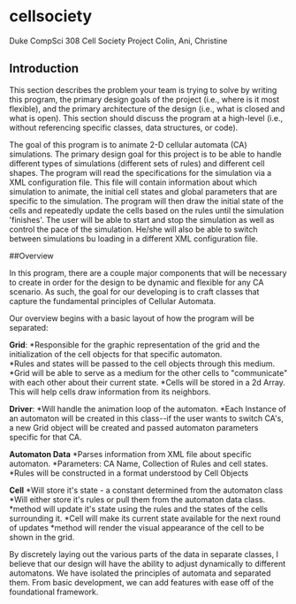 
# cellsociety
Duke CompSci 308 Cell Society Project
Colin, Ani, Christine

## Introduction

This section describes the problem your team is trying to solve by writing this program, the primary design goals of the project (i.e., where is it most flexible), and the primary architecture of the design (i.e., what is closed and what is open). This section should discuss the program at a high-level (i.e., without referencing specific classes, data structures, or code).

The goal of this program is to animate 2-D cellular automata (CA) simulations. The primary design goal for this project is to be able to handle different types of simulations (different sets of rules) and different cell shapes. The program will read the specifications for the simulation via a XML configuration file. This file will contain information about which simulation to animate, the initial cell states and global parameters that are specific to the simulation. The program will then draw the initial state of the cells and repeatedly update the cells based on the rules until the simulation 'finishes'. The user will be able to start and stop the simulation as well as control the pace of the simulation. He/she will also be able to switch between simulations bu loading in a different XML configuration file.

##Overview

In this program, there are a couple major components that will be necessary to create in order for the design to be dynamic and flexible for any CA scenario.  As such, the goal for our developing is to craft classes that capture the fundamental principles of Cellular Automata.  

Our overview begins with a basic layout of how the program will be separated:

**Grid**:
	*Responsible for the graphic representation of the grid and the 	initialization of the cell objects for that specific automaton.  
	*Rules and states will be passed to the cell objects through this 	medium.
	*Grid will be able to serve as a medium for the other cells to "communicate" with each other about their current state. 
	*Cells will be stored in a 2d Array.  This will help cells draw information from its neighbors.  

**Driver**:
	*Will handle the animation loop of the automaton.
	*Each Instance of an automaton will be created in this class--if the user wants to switch CA's, a new Grid object will be created and passed automaton parameters specific for that CA.  

**Automaton Data**
	*Parses information from XML file about specific automaton.
	*Parameters: CA Name, Collection of Rules and cell states.
	*Rules will be constructed in a format understood by Cell Objects
	

**Cell**
	*Will store it's state - a constant determined from the automaton class
	*Will either store it's rules or pull them from the automaton data class. 
	*method will update it's state using the rules and the states of the cells surrounding it.
	*Cell will make its current state available for the next round of updates
	*method will render the visual appearance of the cell to be shown in the grid.
	

By discretely laying out the various parts of the data in separate classes, I believe that our design will have the ability to adjust dynamically to different automatons.  We have isolated the principles of automata and separated them.  From basic development, we can add features with ease off of the foundational framework.    
	

